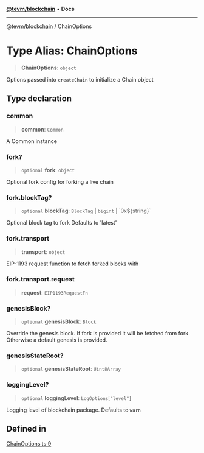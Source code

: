 [**@tevm/blockchain**](../README.md) • **Docs**

***

[@tevm/blockchain](../globals.md) / ChainOptions

# Type Alias: ChainOptions

> **ChainOptions**: `object`

Options passed into `createChain` to initialize a Chain object

## Type declaration

### common

> **common**: `Common`

A Common instance

### fork?

> `optional` **fork**: `object`

Optional fork config for forking a live chain

### fork.blockTag?

> `optional` **blockTag**: `BlockTag` \| `bigint` \| \`0x$\{string\}\`

Optional block tag to fork
Defaults to 'latest'

### fork.transport

> **transport**: `object`

EIP-1193 request function to fetch forked blocks with

### fork.transport.request

> **request**: `EIP1193RequestFn`

### genesisBlock?

> `optional` **genesisBlock**: `Block`

Override the genesis block. If fork is provided it will be fetched from fork. Otherwise a default genesis is provided.

### genesisStateRoot?

> `optional` **genesisStateRoot**: `Uint8Array`

### loggingLevel?

> `optional` **loggingLevel**: `LogOptions`\[`"level"`\]

Logging level of blockchain package. Defaults to `warn`

## Defined in

[ChainOptions.ts:9](https://github.com/evmts/tevm-monorepo/blob/main/packages/blockchain/src/ChainOptions.ts#L9)
